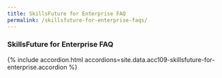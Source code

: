 ```yaml
---
title: SkillsFuture for Enterprise FAQ
permalink: /skillsfuture-for-enterprise-faqs/
---
```


### SkillsFuture for Enterprise FAQ

{% include accordion.html accordions=site.data.acc109-skillsfuture-for-enterprise.accordion %}
